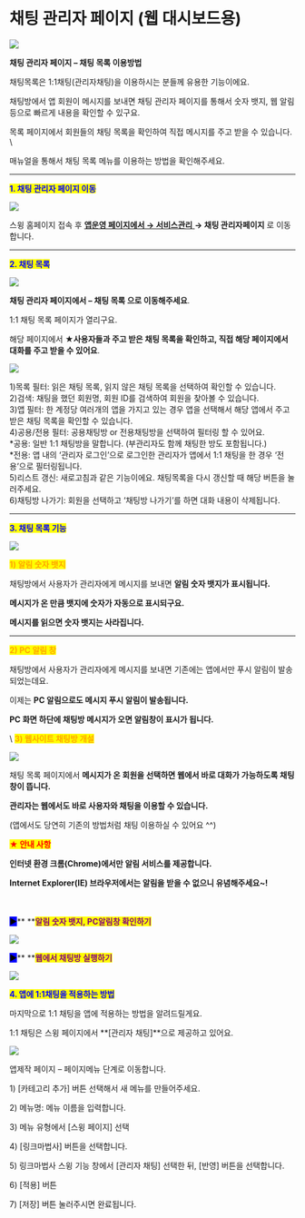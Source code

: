 # 채팅 관리자 페이지 (웹 대시보드용)

![](https://wp.swing2app.co.kr/wp-content/uploads/2018/10/%EC%B1%84%ED%8C%85-%EA%B4%80%EB%A6%AC%EC%9E%90-%ED%8E%98%EC%9D%B4%EC%A7%80-%EC%A0%9C%EB%AA%A9.png)

**채팅 관리자 페이지 – 채팅 목록 이용방법**

채팅목록은 1:1채팅(관리자채팅)을 이용하시는 분들께 유용한 기능이에요.&#x20;

채팅방에서 앱 회원이 메시지를 보내면 채팅 관리자 페이지를 통해서 숫자 뱃지, 웹 알림 등으로 빠르게 내용을 확인할 수 있구요.

목록 페이지에서 회원들의 채팅 목록을 확인하여 직접 메시지를 주고 받을 수 있습니다. \


매뉴얼을 통해서 채팅 목록 메뉴를 이용하는 방법을 확인해주세요.

***

<mark style="color:blue;">**1. 채팅 관리자 페이지 이동**</mark>

![](https://wp.swing2app.co.kr/wp-content/uploads/2018/10/%EA%B4%80%EB%A6%AC%EC%9E%90-%EC%B1%84%ED%8C%85%ED%8E%98%EC%9D%B4%EC%A7%80.png)

스윙 홈페이지 접속 후  [**앱운영 페이지에서 → 서비스관리** ](http://www.swing2app.co.kr/view/admin\_chatting)**→  채팅 관리자페이지** 로 이동합니다.&#x20;

***

<mark style="color:blue;">**2. 채팅 목록**</mark>

![](https://wp.swing2app.co.kr/wp-content/uploads/2018/10/%EA%B4%80%EB%A6%AC%EC%9E%90%EC%B1%84%ED%8C%85%ED%8E%98%EC%9D%B4%EC%A7%80new2.png)

**채팅 관리자 페이지에서 – 채팅 목록 으로 이동해주세요**.

1:1 채팅 목록 페이지가 열리구요.

해당 페이지에서 ★**사용자들과 주고 받은 채팅 목록을 확인하고, 직접 해당 페이지에서 대화를 주고 받을 수 있어요**.



![](https://s3.ap-northeast-2.amazonaws.com/swing2bucket/resource/image/help/501e2b073e3179fefc05518335da28ec.png)

1\)목록 필터: 읽은 채팅 목록, 읽지 않은 채팅 목록을 선택하여 확인할 수 있습니다.\
2\)검색: 채팅을 했던 회원명, 회원 ID를 검색하여 회원을 찾아볼 수 있습니다.\
3\)앱 필터: 한 계정당 여러개의 앱을 가지고 있는 경우 앱을 선택해서 해당 앱에서 주고받은 채팅 목록을 확인할 수 있습니다.\
4\)공용/전용 필터: 공용채팅방 or 전용채팅방을 선택하여 필터링 할 수 있어요.\
\*공용: 일반 1:1 채팅방을 말합니다. (부관리자도 함께 채팅한 방도 포함됩니다.)\
\*전용: 앱 내의 ‘관리자 로그인’으로 로그인한 관리자가 앱에서 1:1 채팅을 한 경우 ‘전용’으로 필터링됩니다.\
5\)리스트 갱신: 새로고침과 같은 기능이에요. 채팅목록을 다시 갱신할 때 해당 버튼을 눌러주세요.\
6\)채팅방 나가기: 회원을 선택하고 ‘채팅방 나가기’를 하면 대화 내용이 삭제됩니다.

***

<mark style="color:blue;">**3. 채팅 목록 기능**</mark>

![](https://s3.ap-northeast-2.amazonaws.com/swing2bucket/resource/image/help/9bde13d64efa084d8bbe556856d87a7e.png)

<mark style="color:orange;">**1) 알림 숫자 뱃지**</mark>

채팅방에서 사용자가 관리자에게 메시지를 보내면 **알림 숫자 뱃지가 표시됩니다.**

**메시지가 온 만큼 뱃지에 숫자가 자동으로 표시되구요.**

**메시지를 읽으면 숫자 뱃지는 사라집니다.**&#x20;

****

<mark style="color:orange;">**2) PC 알림 창**</mark>

채팅방에서 사용자가 관리자에게 메시지를 보내면 기존에는 앱에서만 푸시 알림이 발송되었는데요.

이제는 **PC 알림으로도 메시지 푸시 알림이 발송됩니다.**

**PC 화면 하단에 채팅방 메시지가 오면 알림창이 표시가 됩니다.**

<mark style="color:orange;"></mark>\ <mark style="color:orange;"></mark><mark style="color:orange;">**3) 웹사이트 채팅방 개설**</mark>

![](https://s3.ap-northeast-2.amazonaws.com/swing2bucket/resource/image/help/4cf31405ee64937a401b0f5d2516bb7a.png)

채팅 목록 페이지에서 **메시지가 온 회원을 선택하면 웹에서 바로 대화가 가능하도록 채팅창이 뜹니다.**

**관리자는 웹에서도 바로 사용자와 채팅을 이용할 수 있습니다.**&#x20;

(앱에서도 당연히 기존의 방법처럼 채팅 이용하실 수 있어요 ^^)

<mark style="color:red;"></mark>

<mark style="color:red;">**★ 안내 사항**</mark>

**인터넷 환경 크롬(Chrome)에서만 알림 서비스를 제공합니다.**

**Internet Explorer(IE) 브라우저에서는 알림을 받을 수 없으니 유념해주세요\~!**

\
\
<mark style="background-color:blue;">**▶**</mark>**  **<mark style="color:purple;">**알림 숫자 뱃지, PC알림창 확인하기**</mark>

![](https://s3.ap-northeast-2.amazonaws.com/swing2bucket/resource/image/help/6801a505faff31d0e090b981ddad98cb.png)

<mark style="background-color:blue;">**▶**</mark>** **<mark style="color:purple;">**웹에서 채팅방 실행하기**</mark>

![](https://s3.ap-northeast-2.amazonaws.com/swing2bucket/resource/image/help/791f5b0f06f783dc7d00417368182fa3.png)

<mark style="color:blue;">**4. 앱에 1:1채팅을 적용하는 방법**</mark>

마지막으로 1:1 채팅을 앱에 적용하는 방법을 알려드릴게요.

1:1 채팅은 스윙 페이지에서 **\[관리자 채팅]**으로 제공하고 있어요.

![](https://wp.swing2app.co.kr/wp-content/uploads/2018/10/%EA%B4%80%EB%A6%AC%EC%9E%90%EC%B1%84%ED%8C%85NEW1-1.png)

앱제작 페이지 – 페이지메뉴 단계로 이동합니다.

1\) \[카테고리 추가] 버튼 선택해서 새 메뉴를 만들어주세요.

2\) 메뉴명: 메뉴 이름을 입력합니다.

3\) 메뉴 유형에서 \[스윙 페이지] 선택

4\) \[링크마법사] 버튼을 선택합니다.

5\) 링크마법사 스윙 기능 창에서 \[관리자 채팅] 선택한 뒤,  \[반영] 버튼을 선택합니다.&#x20;

6\) \[적용] 버튼

7\) \[저장] 버튼 눌러주시면 완료됩니다.
